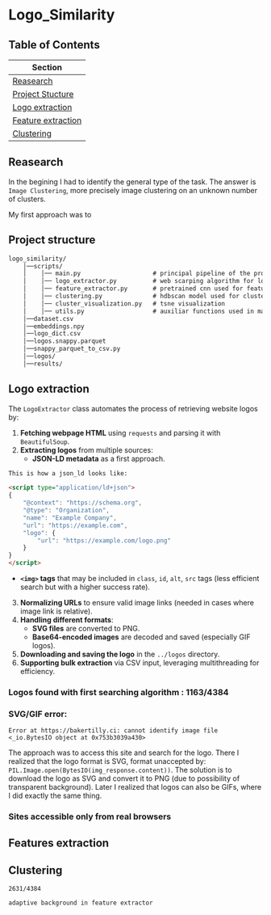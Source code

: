 # Logo_Similarity


## Table of Contents

| Section         |
|----------------|
| [Reasearch](#reasearch) |
| [Project Stucture](#project-structure) | 
| [Logo extraction](#logo-extraction) | 
| [Feature extraction](#features-extraction)|
| [Clustering](#clustering)|





## Reasearch

In the begining I had to identify the general type of the task. The answer is `Image Clustering`, more precisely image clustering on an unknown number of clusters. 

My first approach was to 
## Project structure

```txt
logo_similarity/
    │──scripts/
    │    │── main.py                    # principal pipeline of the program    
    │    │── logo_extractor.py          # web scarping algorithm for logos
    │    │── feature_extractor.py       # pretrained cnn used for feature extraction    
    │    │── clustering.py              # hdbscan model used for clustering    
    │    │── cluster_visualization.py   # tsne visualization                
    │    │── utils.py                   # auxiliar functions used in main.py
    │──dataset.csv                      
    │──embeddings.npy
    │──logo_dict.csv
    │──logos.snappy.parquet
    │──snappy_parquet_to_csv.py
    │──logos/
    │──results/

```

## **Logo extraction**

The `LogoExtractor` class automates the process of retrieving website logos by:  

1. **Fetching webpage HTML** using `requests` and parsing it with `BeautifulSoup`.  
2. **Extracting logos** from multiple sources:  
   - **JSON-LD metadata** as a first approach.
```html
This is how a json_ld looks like:

<script type="application/ld+json">
{
    "@context": "https://schema.org",
    "@type": "Organization",
    "name": "Example Company",
    "url": "https://example.com",
    "logo": {
        "url": "https://example.com/logo.png"
    }
}
</script>
```
   - **`<img>` tags** that may be included in `class`, `id`, `alt`, `src` tags (less efficient search but with a higher success rate).  
3. **Normalizing URLs** to ensure valid image links (needed in cases where image link is relative).  
4. **Handling different formats**:  
   - **SVG files** are converted to PNG.  
   - **Base64-encoded images** are decoded and saved (especially GIF logos).  
5. **Downloading and saving the logo** in the `../logos` directory.  
6. **Supporting bulk extraction** via CSV input, leveraging multithreading for efficiency.  


### **Logos found with first searching algorithm : 1163/4384**

### SVG/GIF error:
```text
Error at https://bakertilly.ci: cannot identify image file <_io.BytesIO object at 0x753b3039a430>
```
The approach was to access this site and search for the logo. There I realized that the logo format is SVG, format unaccepted by: `PIL.Image.open(BytesIO(img_response.content))`. The solution is to download the logo as SVG and convert it to PNG (due to possibility of transparent background). Later I realized that logos can also be GIFs, where I did exactly the same thing.

### Sites accessible only from real browsers



## Features extraction

## Clustering






```text
2631/4384
```

```text
adaptive background in feature extractor
```